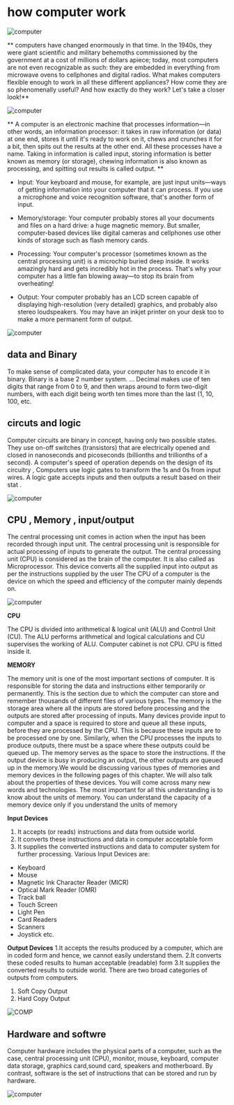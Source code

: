 # how computer work 

![computer](https://newsronic.com/wp-content/uploads/2020/09/How-does-computer-work-scaled.jpg)

** computers have changed enormously in that time. In the 1940s, they were giant scientific and military behemoths commissioned by the government at a cost of millions of dollars apiece; today, most computers are not even recognizable as such: they are embedded in everything from microwave ovens to cellphones and digital radios. What makes computers flexible enough to work in all these different appliances? How come they are so phenomenally useful? And how exactly do they work? Let's take a closer look!**


  ![computer](https://images-na.ssl-images-amazon.com/images/I/51df031fzbL._SX258_BO1,204,203,200_.jpg)

** A computer is an electronic machine that processes information—in other words, an information processor: it takes in raw information (or data) at one end, stores it until it's ready to work on it, chews and crunches it for a bit, then spits out the results at the other end. All these processes have a name. Taking in information is called input, storing information is better known as memory (or storage), chewing information is also known as processing, and spitting out results is called output. **

 * Input: Your keyboard and mouse, for example, are just input units—ways of getting information into your computer that it can process. If you use a microphone and voice recognition software, that's another form of input.

  *  Memory/storage: Your computer probably stores all your documents and files on a hard drive: a huge magnetic memory. But smaller, computer-based devices like digital cameras and cellphones use other kinds of storage such as flash memory cards.

 *  Processing: Your computer's processor (sometimes known as the central processing unit) is a microchip buried deep inside. It works amazingly hard and gets incredibly hot in the process. That's why your computer has a little fan blowing away—to stop its brain from overheating! 

  * Output: Your computer probably has an LCD screen capable of displaying high-resolution (very detailed) graphics, and probably also stereo loudspeakers. You may have an inkjet printer on your desk too to make a more permanent form of output.



  ![computer](https://cdn4.explainthatstuff.com/how-computer-works.png)



## data and Binary

To make sense of complicated data, your computer has to encode it in binary. Binary is a base 2 number system. ... Decimal makes use of ten digits that range from 0 to 9, and then wraps around to form two-digit numbers, with each digit being worth ten times more than the last (1, 10, 100, etc.


## circuts and logic 


Computer circuits are binary in concept, having only two possible states. They use on-off switches (transistors) that are electrically opened and closed in nanoseconds and picoseconds (billionths and trillionths of a second). A computer's speed of operation depends on the design of its circuitry , Computers use logic gates to transform the 1s and 0s from input wires. A logic gate accepts inputs and then outputs a result based on their stat .

![computer](https://i.makeagif.com/media/2-09-2019/NCaVXG.gif)


## CPU , Memory , input/output

The central processing unit comes in action when the input has been recorded through input unit. The central processing unit is responsible for actual processing of inputs to generate the output. The central processing unit (CPU) is considered as the brain of the computer. It is also called as Microprocessor. This device converts all the supplied input into output as per the instructions supplied by the user The CPU of a computer is the device on which the speed and efficiency of the computer mainly depends on.

![computer](https://www.geeksonsite.com/wp-content/uploads/2018/08/How-Does-a-Computer-Work.jpg)


 **CPU**

The CPU is divided into arithmetical & logical unit (ALU) and Control Unit (CU). The ALU performs arithmetical and logical calculations and CU supervises the working of ALU.
Computer cabinet is not CPU. CPU is fitted inside it.

  **MEMORY**

  The memory unit is one of the most important sections of computer. It is responsible for storing the data and instructions either temporarily or permanently. This is the section due to which the computer can store and remember thousands of different files of various types. The memory is the storage area where all the inputs are stored before processing and the outputs are stored after processing of inputs. Many devices provide input to computer and a space is required to store and queue all these inputs, before they are processed by the CPU. This is because these inputs are to be processed one by one.
Similarly, when the CPU processes the inputs to produce outputs, there must be a space where these outputs could be queued up. The memory serves as the space to store the instructions. If the output device is busy in producing an output, the other outputs are queued up in the memory.We would be discussing various types of memories and memory devices in the following pages of this chapter. We will also talk about the properties of these devices. You will come across many new words and technologies. The most important for all this understanding is to know about the units of memory. You can understand the capacity of a memory device only if you understand the units of memory


**Input Devices**
1.  It accepts (or reads) instructions and data from outside world.
2. It converts these instructions and data in computer acceptable form
3. It supplies the converted instructions and data to computer system for further processing.
Various Input Devices are:
*  Keyboard
* Mouse
* Magnetic Ink Character Reader (MICR)
* Optical Mark Reader (OMR)
* Track ball
* Touch Screen          
* Light Pen        
*  Card Readers        
*  Scanners          
* Joystick etc.

**Output Devices**
1.It accepts the results produced by a computer, which are in coded form and hence, we cannot         easily understand them.
2.It converts these coded results to human acceptable (readable) form
3.It supplies the converted results to outside world. There are two broad categories of outputs from            computers.
1. Soft Copy Output
2. Hard Copy Output


![COMP](https://i.makeagif.com/media/2-09-2019/tfHX3Mp.jpg)


## Hardware and softwre 

Computer hardware includes the physical parts of a computer, such as the case, central processing unit (CPU), monitor, mouse, keyboard, computer data storage, graphics card,sound card, speakers and motherboard. By contrast, software is the set of instructions that can be stored and run by hardware.

![computer](https://2.bp.blogspot.com/-KsW6iPZutyQ/Wgb1MMoV52I/AAAAAAAABF8/Fse2k0pf65U0GJzuZbyqIDwj8_ohmdCaACK4BGAYYCw/s320/software-and-hardware%2B%25281%2529.png)
